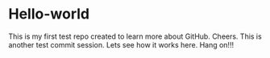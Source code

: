 # Hello-world
This is my first test repo created to learn more about GitHub. Cheers.
This is another test commit session.
Lets see how it works here.
Hang on!!!
